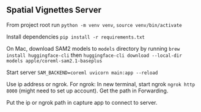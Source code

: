 ## Spatial Vignettes Server ##

From project root run `python -m venv venv`, `source venv/bin/activate`

Install dependencies `pip install -r requirements.txt`

On Mac, download SAM2 models to `models` directory by running `brew install huggingface-cli` then `huggingface-cli download --local-dir models apple/coreml-sam2.1-baseplus`

Start server `SAM_BACKEND=coreml uvicorn main:app --reload`

Use ip address or ngrok. For ngrok: In new terminal, start ngrok `ngrok http 8000` (might need to set up account). Get the path in Forwarding.

Put the ip or ngrok path in capture app to connect to server.